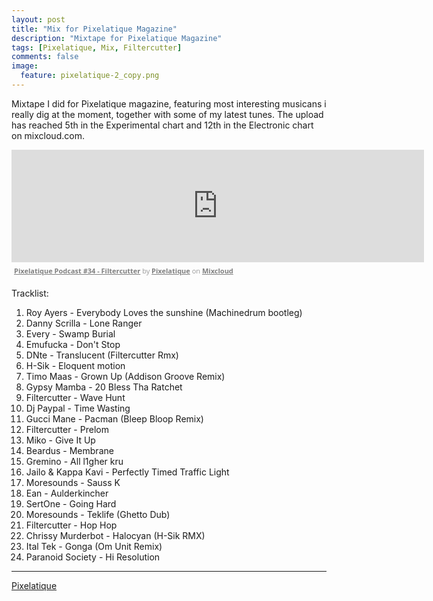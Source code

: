 ```yaml
---
layout: post
title: "Mix for Pixelatique Magazine"
description: "Mixtape for Pixelatique Magazine"
tags: [Pixelatique, Mix, Filtercutter]
comments: false
image:
  feature: pixelatique-2_copy.png 
---
```


Mixtape I did for Pixelatique magazine, featuring most interesting musicans i really dig at the moment, together with some of my latest tunes.
The upload has reached 5th in the Experimental chart and 12th in the Electronic chart on mixcloud.com.

<iframe width="660" height="180" src="https://www.mixcloud.com/widget/iframe/?feed=http%3A%2F%2Fwww.mixcloud.com%2FPixelatique%2Fpixelatique-podcast-34-filtercutter%2F&amp;embed_uuid=0a08e268-9e0d-4b9f-96f5-9f8fb45cf17d&amp;replace=0&amp;hide_cover=1&amp;embed_type=widget_standard&amp;hide_tracklist=1" frameborder="0"></iframe><div style="clear: both; height: 3px; width: 652px;"></div><p style="display: block; font-size: 11px; font-family: 'Open Sans', Helvetica, Arial, sans-serif; margin: 0px; padding: 3px 4px; color: rgb(153, 153, 153); width: 652px;"><a href="http://www.mixcloud.com/Pixelatique/pixelatique-podcast-34-filtercutter/?utm_source=widget&amp;amp;utm_medium=web&amp;amp;utm_campaign=base_links&amp;amp;utm_term=resource_link" target="_blank" style="color:#808080; font-weight:bold;">Pixelatique Podcast #34 - Filtercutter</a><span> by </span><a href="http://www.mixcloud.com/Pixelatique/?utm_source=widget&amp;amp;utm_medium=web&amp;amp;utm_campaign=base_links&amp;amp;utm_term=profile_link" target="_blank" style="color:#808080; font-weight:bold;">Pixelatique</a><span> on </span><a href="http://www.mixcloud.com/?utm_source=widget&amp;utm_medium=web&amp;utm_campaign=base_links&amp;utm_term=homepage_link" target="_blank" style="color:#808080; font-weight:bold;"> Mixcloud</a></p><div style="clear: both; height: 3px; width: 652px;"></div>


   Tracklist:

   1. Roy Ayers - Everybody Loves the sunshine (Machinedrum bootleg)
   2. Danny Scrilla - Lone Ranger
   3. Every - Swamp Burial
   4. Emufucka - Don't Stop
   5. DNte - Translucent (Filtercutter Rmx)
   6. H-Sik - Eloquent motion
   7. Timo Maas - Grown Up (Addison Groove Remix)
   8. Gypsy Mamba - 20 Bless Tha Ratchet
   9. Filtercutter - Wave Hunt
   10. Dj Paypal - Time Wasting
   11. Gucci Mane - Pacman (Bleep Bloop Remix)
   12. Filtercutter - Prelom
   13. Miko - Give It Up
   14. Beardus - Membrane
   15. Gremino - All l1gher kru
   16. Jailo & Kappa Kavi - Perfectly Timed Traffic Light
   17. Moresounds - Sauss K
   18. Ean - Aulderkincher
   19. SertOne - Going Hard
   20. Moresounds - Teklife (Ghetto Dub)
   21. Filtercutter - Hop Hop
   22. Chrissy Murderbot - Halocyan (H-Sik RMX)
   23. Ital Tek - Gonga (Om Unit Remix)
   24. Paranoid Society - Hi Resolution

---

<div markdown="0"><a href="https://twitter.com/PXLTQ" target="_blank" class="btn btn-info">Pixelatique</a></div>